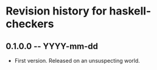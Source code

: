 # Revision history for haskell-checkers

## 0.1.0.0  -- YYYY-mm-dd

* First version. Released on an unsuspecting world.
